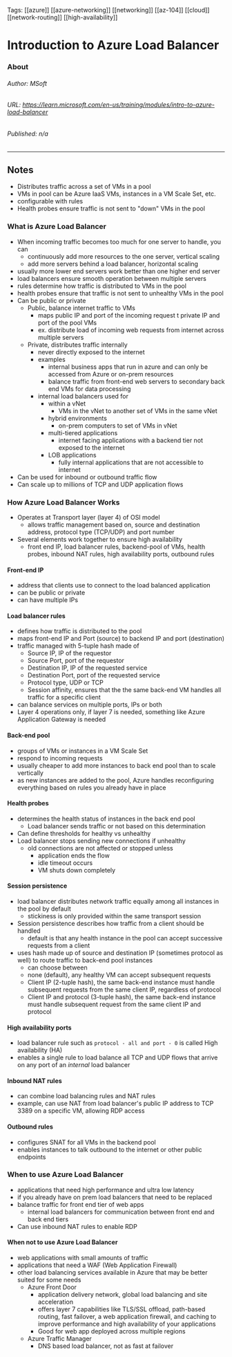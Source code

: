 Tags: [[azure]] [[azure-networking]] [[networking]] [[az-104]] [[cloud]] [[network-routing]] [[high-availability]]

# Introduction to Azure Load Balancer
### About
###### Author: *MSoft*
###### URL: *https://learn.microsoft.com/en-us/training/modules/intro-to-azure-load-balancer*
###### Published: *n/a*
-------------------------------------------------------------------
## Notes
- Distributes traffic across a set of VMs in a pool
- VMs in pool can be Azure IaaS VMs, instances in a VM Scale Set, etc.
- configurable with rules
- Health probes ensure traffic is not sent to "down" VMs in the pool
### What is Azure Load Balancer
- When incoming traffic becomes too much for one server to handle, you can 
	- continuously add more resources to the one server, vertical scaling
	- add more servers behind a load balancer, horizontal scaling
- usually more lower end servers work better than one higher end server
- load balancers ensure smooth operation between multiple servers
- rules determine how traffic is distributed to VMs in the pool
- health probes ensure that traffic is not sent to unhealthy VMs in the pool
- Can be public or private
	- Public, balance internet traffic to VMs
		- maps public IP and port of the incoming request t private IP and port of the pool VMs
		- ex. distribute load of incoming web requests from internet across multiple servers
	- Private, distributes traffic internally
		- never directly exposed to the internet
		- examples
			- internal business apps that run in azure and can only be accessed from Azure or on-prem resources
			- balance traffic from front-end web servers to secondary back end VMs for data processing
		- internal load balancers used for
			- within a vNet
				- VMs in the vNet to another set of VMs in the same vNet
			- hybrid environments
				- on-prem computers to set of VMs in vNet
			- multi-tiered applications
				- internet facing applications with a backend tier not exposed to the internet
			- LOB applications
				- fully internal applications that are not accessible to internet
- Can be used for inbound or outbound traffic flow
- Can scale up to millions of TCP and UDP application flows
### How Azure Load Balancer Works
- Operates at Transport layer (layer 4) of OSI model
	- allows traffic management based on, source and destination address, protocol type (TCP/UDP) and port number
- Several elements work together to ensure high availability
	- front end IP, load balancer rules, backend-pool of VMs, health probes, inbound NAT rules, high availability ports, outbound rules
#### Front-end IP
- address that clients use to connect to the load balanced application
- can be public or private
- can have multiple IPs
#### Load balancer rules
- defines how traffic is distributed to the pool
- maps front-end IP and Port (source) to backend IP and port (destination)
- traffic managed with 5-tuple hash made of
	- Source IP, IP of the requestor
	- Source Port, port of the requestor
	- Destination IP, IP of the requested service
	- Destination Port, port of the requested service
	- Protocol type, UDP or TCP
	- Session affinity, ensures that the the same back-end VM handles all traffic for a specific client
- can balance services on multiple ports, IPs or both
- Layer 4 operations only, if layer 7 is needed, something like Azure Application Gateway is needed
#### Back-end pool
- groups of VMs or instances in a VM Scale Set 
- respond to incoming requests 
- usually cheaper to add more instances to back end pool than to scale vertically
- as new instances are added to the pool, Azure handles reconfiguring everything based on rules you already have in place
#### Health probes
- determines the health status of instances in the back end pool
	- Load balancer sends traffic or not based on this determination
- Can define thresholds for healthy vs unhealthy
- Load balancer stops sending new connections if unhealthy
	- old connections are not affected or stopped unless
		- application ends the flow
		- idle timeout occurs
		- VM shuts down completely
#### Session persistence
- load balancer distributes network traffic equally among all instances in the pool by default
	- stickiness is only provided within the same transport session
- Session persistence describes how traffic from a client should be handled
	- default is that any health instance in the pool can accept successive requests from a client
- uses hash made up of source and destination IP (sometimes protocol as well) to route traffic to back-end pool instances
	- can choose between
	- none (default), any healthy VM can accept subsequent requests
	- Client IP (2-tuple hash), the same back-end instance must handle subsequent requests from the same client IP, regardless of protocol
	- Client IP and protocol (3-tuple hash),  the same back-end instance must handle subsequent request from the same client IP and protocol
#### High availability ports
- load balancer rule such as `protocol - all and port - 0` is called High availability (HA)
- enables a single rule to load balance all TCP and UDP flows that arrive on any port of an *internal* load balancer
#### Inbound NAT rules
- can combine load balancing rules and NAT rules
- example, can use NAT from load balancer's public IP address to TCP 3389 on a specific VM, allowing RDP access
#### Outbound rules
- configures SNAT for all VMs in the backend pool
- enables instances to talk outbound to the internet or other public endpoints

### When to use Azure Load Balancer
- applications that need high performance and ultra low latency
- if you already have on prem load balancers that need to be replaced
- balance traffic for front end tier of web apps
	- internal load balancers for communication between front end and back end tiers
- Can use inbound NAT rules to enable RDP
#### When not to use Azure Load Balancer
- web applications with small amounts of traffic
- applications that need a WAF (Web Application Firewall)
- other load balancing services available in Azure that may be better suited for some needs
	- Azure Front Door
		- application delivery network, global load balancing and site acceleration
		- offers layer 7 capabilities like TLS/SSL offload, path-based routing, fast failover, a web application firewall, and caching to improve performance and high availability of your applications
		- Good for web app deployed across multiple regions
	- Azure Traffic Manager
		- DNS based load balancer, not as fast at failover